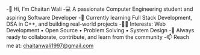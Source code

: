 -👋 Hi, I’m Chaitan Wali
-💻 A passionate Computer Engineering student and aspiring Software Developer
-🌱 Currently learning Full Stack Development, DSA in C++, and building real-world projects
-👨‍💻 Interests: Web Development • Open Source • Problem Solving • System Design
-🚀 Always ready to collaborate, contribute, and learn from the community
-📫 Reach me at: chaitanwali1997@gmail.com



<!---
Chaitan1-web/Chaitan1-web is a ✨ special ✨ repository because its `README.md` (this file) appears on your GitHub profile.
You can click the Preview link to take a look at your changes.
--->
